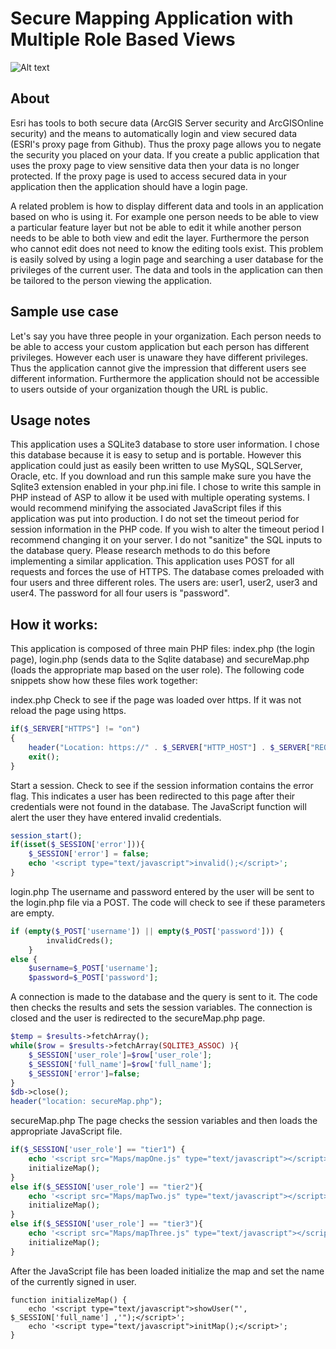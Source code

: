 # Secure Mapping Application with Multiple Role Based Views
![Alt text](SecureMapApp.gif "Application Demo")

## About
Esri has tools to both secure data (ArcGIS Server security and ArcGISOnline security) and the means to automatically login and view secured data (ESRI's proxy page from Github). Thus the proxy page allows you to negate the security you placed on your data. If you create a public application that uses the proxy page to view sensitive data then your data is no longer protected. If the proxy page is used to access secured data in your application then the application should have a login page.

A related problem is how to display different data and tools in an application based on who is using it. For example one person needs to be able to view a particular feature layer but not be able to edit it while another person needs to be able to both view and edit the layer. Furthermore the person who cannot edit does not need to know the editing tools exist. This problem is easily solved by using a login page and searching a user database for the privileges of the current user. The data and tools in the application can then be tailored to the person viewing the application.

## Sample use case
Let's say you have three people in your organization. Each person needs to be able to access your custom application but each person has different privileges. However each user is unaware they have different privileges. Thus the application cannot give the impression that different users see different information. Furthermore the application should not be accessible to users outside of your organization though the URL is public.

## Usage notes
This application uses a SQLite3 database to store user information. I chose this database because it is easy to setup and is portable. However this application could just as easily been written to use MySQL, SQLServer, Oracle, etc. If you download and run this sample make sure you have the Sqlite3 extension enabled in your php.ini file. I chose to write this sample in PHP instead of ASP to allow it be used with multiple operating systems. I would recommend minifying the associated JavaScript files if this application was put into production. I do not set the timeout period for session information in the PHP code. If you wish to alter the timeout period I recommend changing it on your server. I do not "sanitize" the SQL inputs to the database query. Please research methods to do this before implementing a similar application. This application uses POST for all requests and forces the use of HTTPS. The database comes preloaded with four users and three different roles. The users are: user1, user2, user3 and user4. The password for all four users is "password".

## How it works:
This application is composed of three main PHP files: index.php (the login page), login.php (sends data to the Sqlite database) and secureMap.php (loads the appropriate map based on the user role). The following code snippets show how these files work together:

index.php
Check to see if the page was loaded over https. If it was not reload the page using https.
```php
if($_SERVER["HTTPS"] != "on")
{
	header("Location: https://" . $_SERVER["HTTP_HOST"] . $_SERVER["REQUEST_URI"]);
	exit();
}
```
Start a session. Check to see if the session information contains the error flag. This indicates a user has been redirected to this page after their credentials were not found in the database. The JavaScript function will alert the user they have entered invalid credentials.
```php
session_start();
if(isset($_SESSION['error'])){
	$_SESSION['error'] = false;
	echo '<script type="text/javascript">invalid();</script>';	
}
```
login.php
The username and password entered by the user will be sent to the login.php file via a POST. The code will check to see if these parameters are empty.
```php
if (empty($_POST['username']) || empty($_POST['password'])) {
		invalidCreds();
	}
else {
	$username=$_POST['username'];
	$password=$_POST['password'];
```
A connection is made to the database and the query is sent to it. The code then checks the results and sets the session variables. The connection is closed and the user is redirected to the secureMap.php page.
```php
$temp = $results->fetchArray();
while($row = $results->fetchArray(SQLITE3_ASSOC) ){
	$_SESSION['user_role']=$row['user_role'];
	$_SESSION['full_name']=$row['full_name'];
	$_SESSION['error']=false;
}
$db->close();
header("location: secureMap.php");
```
secureMap.php
The page checks the session variables and then loads the appropriate JavaScript file.
```php
if($_SESSION['user_role'] == "tier1") {
	echo '<script src="Maps/mapOne.js" type="text/javascript"></script>';
	initializeMap();
}
else if($_SESSION['user_role'] == "tier2"){
	echo '<script src="Maps/mapTwo.js" type="text/javascript"></script>';
	initializeMap();
}
else if($_SESSION['user_role'] == "tier3"){
	echo '<script src="Maps/mapThree.js" type="text/javascript"></script>';
	initializeMap();
}
```
After the JavaScript file has been loaded initialize the map and set the name of the currently signed in user.
```
function initializeMap() {
	echo '<script type="text/javascript">showUser("', $_SESSION['full_name'] ,'");</script>';
	echo '<script type="text/javascript">initMap();</script>';
}
```

